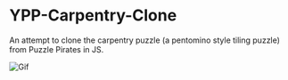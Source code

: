 # YPP-Carpentry-Clone
An attempt to clone the carpentry puzzle (a pentomino style tiling puzzle) from Puzzle Pirates in JS.


![Gif](https://i.imgur.com/tMy5zgz.gif)
